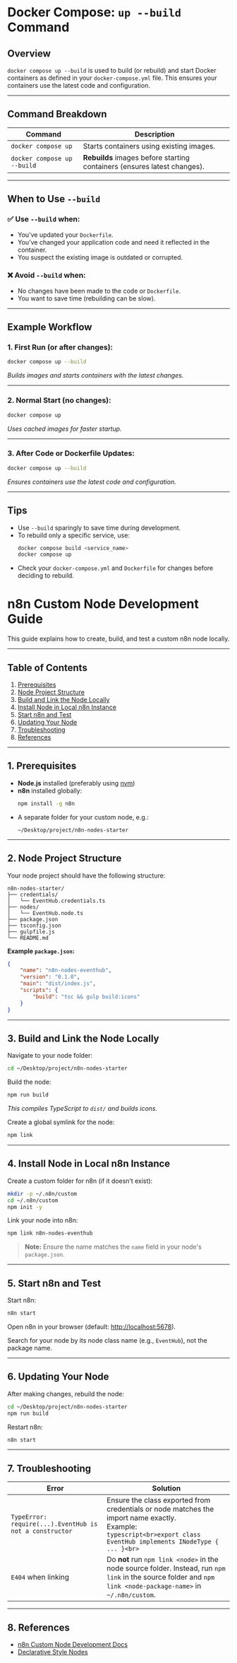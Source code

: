 # Docker Compose: `up --build` Command

## Overview

`docker compose up --build` is used to build (or rebuild) and start Docker containers as defined in your `docker-compose.yml` file. This ensures your containers use the latest code and configuration.

---

## Command Breakdown

| Command                        | Description                                                                 |
|------------------------------- |-----------------------------------------------------------------------------|
| `docker compose up`            | Starts containers using existing images.                                    |
| `docker compose up --build`    | **Rebuilds** images before starting containers (ensures latest changes).    |

---

## When to Use `--build`

### ✅ Use `--build` when:
- You’ve updated your `Dockerfile`.
- You’ve changed your application code and need it reflected in the container.
- You suspect the existing image is outdated or corrupted.

### ❌ Avoid `--build` when:
- No changes have been made to the code or `Dockerfile`.
- You want to save time (rebuilding can be slow).

---

## Example Workflow

### 1. First Run (or after changes):

```bash
docker compose up --build
```
_Builds images and starts containers with the latest changes._

---

### 2. Normal Start (no changes):

```bash
docker compose up
```
_Uses cached images for faster startup._

---

### 3. After Code or Dockerfile Updates:

```bash
docker compose up --build
```
_Ensures containers use the latest code and configuration._

---

## Tips

- Use `--build` sparingly to save time during development.
- To rebuild only a specific service, use:
    ```bash
    docker compose build <service_name>
    docker compose up
    ```
- Check your `docker-compose.yml` and `Dockerfile` for changes before deciding to rebuild.


# n8n Custom Node Development Guide

This guide explains how to create, build, and test a custom n8n node locally.

---

## Table of Contents

1. [Prerequisites](#1-prerequisites)
2. [Node Project Structure](#2-node-project-structure)
3. [Build and Link the Node Locally](#3-build-and-link-the-node-locally)
4. [Install Node in Local n8n Instance](#4-install-node-in-local-n8n-instance)
5. [Start n8n and Test](#5-start-n8n-and-test)
6. [Updating Your Node](#6-updating-your-node)
7. [Troubleshooting](#7-troubleshooting)
8. [References](#8-references)

---

## 1. Prerequisites

- **Node.js** installed (preferably using [nvm](https://github.com/nvm-sh/nvm))
- **n8n** installed globally:
    ```bash
    npm install -g n8n
    ```
- A separate folder for your custom node, e.g.:
    ```
    ~/Desktop/project/n8n-nodes-starter
    ```

---

## 2. Node Project Structure

Your node project should have the following structure:

```
n8n-nodes-starter/
├── credentials/
│   └── EventHub.credentials.ts
├── nodes/
│   └── EventHub.node.ts
├── package.json
├── tsconfig.json
├── gulpfile.js
└── README.md
```

**Example `package.json`:**

```json
{
    "name": "n8n-nodes-eventhub",
    "version": "0.1.0",
    "main": "dist/index.js",
    "scripts": {
        "build": "tsc && gulp build:icons"
    }
}
```

---

## 3. Build and Link the Node Locally

Navigate to your node folder:

```bash
cd ~/Desktop/project/n8n-nodes-starter
```

Build the node:

```bash
npm run build
```
_This compiles TypeScript to `dist/` and builds icons._

Create a global symlink for the node:

```bash
npm link
```

---

## 4. Install Node in Local n8n Instance

Create a custom folder for n8n (if it doesn’t exist):

```bash
mkdir -p ~/.n8n/custom
cd ~/.n8n/custom
npm init -y
```

Link your node into n8n:

```bash
npm link n8n-nodes-eventhub
```

> **Note:** Ensure the name matches the `name` field in your node's `package.json`.

---

## 5. Start n8n and Test

Start n8n:

```bash
n8n start
```

Open n8n in your browser (default: [http://localhost:5678](http://localhost:5678)).

Search for your node by its node class name (e.g., `EventHub`), not the package name.

---

## 6. Updating Your Node

After making changes, rebuild the node:

```bash
cd ~/Desktop/project/n8n-nodes-starter
npm run build
```

Restart n8n:

```bash
n8n start
```

---

## 7. Troubleshooting

| Error | Solution |
|-------|----------|
| `TypeError: require(...).EventHub is not a constructor` | Ensure the class exported from credentials or node matches the import name exactly.<br>Example:<br>```typescript<br>export class EventHub implements INodeType { ... }<br>``` |
| `E404` when linking | Do **not** run `npm link <node>` in the node source folder. Instead, run `npm link` in the source folder and `npm link <node-package-name>` in `~/.n8n/custom`. |

---

## 8. References

- [n8n Custom Node Development Docs](https://docs.n8n.io/integrations/creating-nodes/)
- [Declarative Style Nodes](https://docs.n8n.io/integrations/creating-nodes/declarative/)

